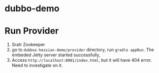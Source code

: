 # dubbo-demo


# Run Provider    
1. Sratr Zookeeper
2. go to `dubbox-hessian-demo/provider` directory, run `gradle appRun`. The embeded Jetty server started successfully, 
3. Access `http://localhost:8081/index.html`, but it will have 404 error. Need to investigate on it.
